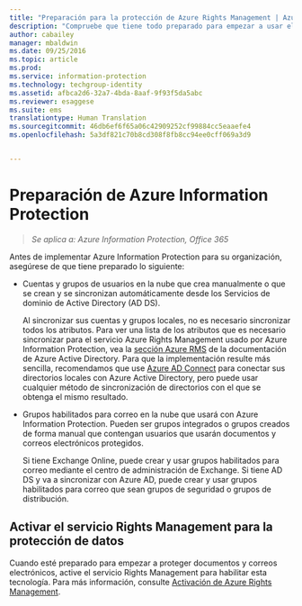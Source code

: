 ```yaml
---
title: "Preparación para la protección de Azure Rights Management | Azure Information Protection"
description: "Compruebe que tiene todo preparado para empezar a usar el servicio Azure Rights Management, con el que su organización podrá proteger documentos y correos electrónicos."
author: cabailey
manager: mbaldwin
ms.date: 09/25/2016
ms.topic: article
ms.prod: 
ms.service: information-protection
ms.technology: techgroup-identity
ms.assetid: afbca2d6-32a7-4bda-8aaf-9f93f5da5abc
ms.reviewer: esaggese
ms.suite: ems
translationtype: Human Translation
ms.sourcegitcommit: 46db6ef6f65a06c42909252cf99884cc5eaaefe4
ms.openlocfilehash: 5a3df821c70b8cd308f8fb8cc94ee0cff069a3d9


---
```


# Preparación de Azure Information Protection

>*Se aplica a: Azure Information Protection, Office 365*

Antes de implementar Azure Information Protection para su organización, asegúrese de que tiene preparado lo siguiente:

-   Cuentas y grupos de usuarios en la nube que crea manualmente o que se crean y se sincronizan automáticamente desde los Servicios de dominio de Active Directory (AD DS).

    Al sincronizar sus cuentas y grupos locales, no es necesario sincronizar todos los atributos. Para ver una lista de los atributos que es necesario sincronizar para el servicio Azure Rights Management usado por Azure Information Protection, vea la [sección Azure RMS](/active-directory/active-directory-aadconnectsync-attributes-synchronized#azure-rms) de la documentación de Azure Active Directory. Para que la implementación resulte más sencilla, recomendamos que use [Azure AD Connect](/active-directory/active-directory-aadconnectsync-whatis) para conectar sus directorios locales con Azure Active Directory, pero puede usar cualquier método de sincronización de directorios con el que se obtenga el mismo resultado.

-   Grupos habilitados para correo en la nube que usará con Azure Information Protection. Pueden ser grupos integrados o grupos creados de forma manual que contengan usuarios que usarán documentos y correos electrónicos protegidos.

    Si tiene Exchange Online, puede crear y usar grupos habilitados para correo mediante el centro de administración de Exchange. Si tiene AD DS y va a sincronizar con Azure AD, puede crear y usar grupos habilitados para correo que sean grupos de seguridad o grupos de distribución.

## Activar el servicio Rights Management para la protección de datos
Cuando esté preparado para empezar a proteger documentos y correos electrónicos, active el servicio Rights Management para habilitar esta tecnología. Para más información, consulte [Activación de Azure Rights Management](../deploy-use/activate-service.md).






<!--HONumber=Sep16_HO4-->


